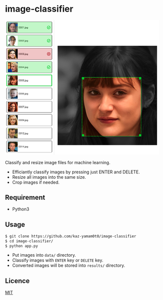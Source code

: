 # image-classifier

![Image Classifier](./capture.png)

Classify and resize image files for machine learning.

- Efficiantly classify images by pressing just ENTER and DELETE. 
- Resize all images into the same size.
- Crop images if needed.

## Requirement

- Python3

## Usage

```shell
$ git clone https://github.com/kaz-yamam0t0/image-classifier
$ cd image-classifier/
$ python app.py
```

- Put images into `data/` directory.
- Classify images with `ENTER` key or `DELETE` key.
- Converted images will be stored into `results/` directory.

## Licence

[MIT](./LICENSE)